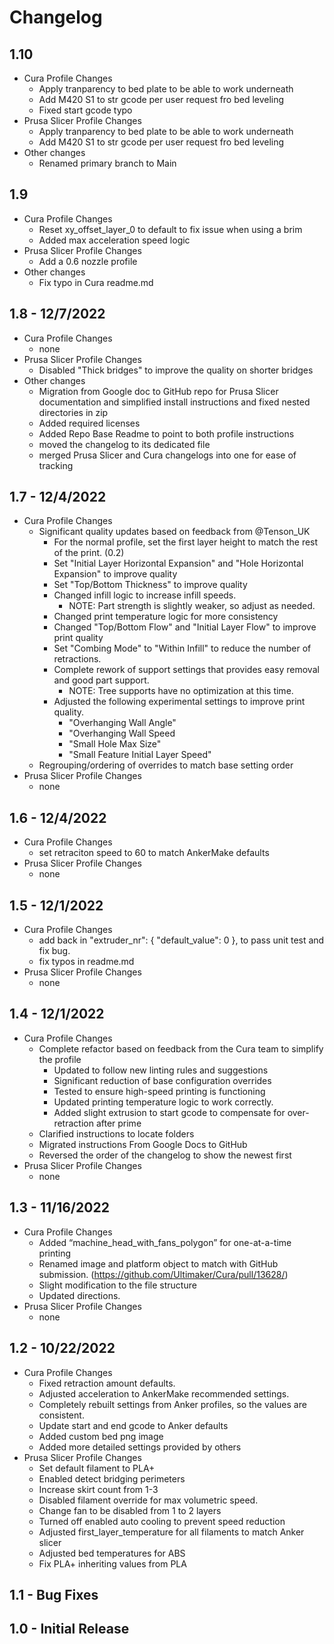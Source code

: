 # Changelog

## 1.10

- Cura Profile Changes
  - Apply tranparency to bed plate to be able to work underneath
  - Add M420 S1 to str gcode per user request fro bed leveling
  - Fixed start gcode typo
- Prusa Slicer Profile Changes
  - Apply tranparency to bed plate to be able to work underneath
  - Add M420 S1 to str gcode per user request fro bed leveling
- Other changes
  - Renamed primary branch to Main

## 1.9

- Cura Profile Changes
  - Reset xy_offset_layer_0 to default to fix issue when using a brim
  - Added max acceleration speed logic
- Prusa Slicer Profile Changes
  - Add a 0.6 nozzle profile
- Other changes
  - Fix typo in Cura readme.md

## 1.8 - 12/7/2022

- Cura Profile Changes
  - none
- Prusa Slicer Profile Changes
  - Disabled "Thick bridges" to improve the quality on shorter bridges
- Other changes
  - Migration from Google doc to GitHub repo for Prusa Slicer documentation and simplified install instructions and fixed nested directories in zip
  - Added required licenses
  - Added Repo Base Readme to point to both profile instructions
  - moved the changelog to its dedicated file
  - merged Prusa Slicer and Cura changelogs into one for ease of tracking

## 1.7 - 12/4/2022

- Cura Profile Changes
  - Significant quality updates based on feedback from @Tenson_UK
    - For the normal profile, set the first layer height to match the rest of the print. (0.2)
    - Set "Initial Layer Horizontal Expansion" and "Hole Horizontal Expansion" to improve quality
    - Set "Top/Bottom Thickness" to improve quality
    - Changed infill logic to increase infill speeds.
      - NOTE: Part strength is slightly weaker, so adjust as needed.
    - Changed print temperature logic for more consistency
    - Changed "Top/Bottom Flow" and "Initial Layer Flow" to improve print quality
    - Set "Combing Mode" to "Within Infill" to reduce the number of retractions.
    - Complete rework of support settings that provides easy removal and good part support.
      - NOTE: Tree supports have no optimization at this time.
    - Adjusted the following experimental settings to improve print quality.
      - "Overhanging Wall Angle"
      - "Overhanging Wall Speed
      - "Small Hole Max Size"
      - "Small Feature Initial Layer Speed"
  - Regrouping/ordering of overrides to match base setting order
- Prusa Slicer Profile Changes
  - none

## 1.6 - 12/4/2022

- Cura Profile Changes
  - set retraciton speed to 60 to match AnkerMake defaults
- Prusa Slicer Profile Changes
  - none

## 1.5 - 12/1/2022

- Cura Profile Changes
  - add back in "extruder_nr": { "default_value": 0 }, to pass unit test and fix bug.
  - fix typos in readme.md
- Prusa Slicer Profile Changes
  - none

## 1.4 - 12/1/2022

- Cura Profile Changes
  - Complete refactor based on feedback from the Cura team to simplify the profile
    - Updated to follow new linting rules and suggestions
    - Significant reduction of base configuration overrides
    - Tested to ensure high-speed printing is functioning
    - Updated printing temperature logic to work correctly.
    - Added slight extrusion to start gcode to compensate for over-retraction after prime
  - Clarified instructions to locate folders
  - Migrated instructions From Google Docs to GitHub
  - Reversed the order of the changelog to show the newest first
- Prusa Slicer Profile Changes
  - none

## 1.3 - 11/16/2022

- Cura Profile Changes
  - Added “machine_head_with_fans_polygon” for one-at-a-time printing
  - Renamed image and platform object to match with GitHub submission. (<https://github.com/Ultimaker/Cura/pull/13628/>)
  - Slight modification to the file structure
  - Updated directions.
- Prusa Slicer Profile Changes
  - none

## 1.2 - 10/22/2022

- Cura Profile Changes
  - Fixed retraction amount defaults.
  - Adjusted acceleration to AnkerMake recommended settings.
  - Completely rebuilt settings from Anker profiles, so the values are consistent.
  - Update start and end gcode to Anker defaults
  - Added custom bed png image
  - Added more detailed settings provided by others
- Prusa Slicer Profile Changes
  - Set default filament to PLA+
  - Enabled detect bridging perimeters
  - Increase skirt count from 1-3
  - Disabled filament override for max volumetric speed.
  - Change fan to be disabled from 1 to 2 layers
  - Turned off enabled auto cooling to prevent speed reduction
  - Adjusted first_layer_temperature for all filaments to match Anker slicer
  - Adjusted bed temperatures for ABS
  - Fix PLA+ inheriting values from PLA

## 1.1 - Bug Fixes

## 1.0 - Initial Release
